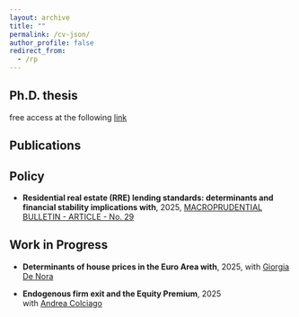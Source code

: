 ```yaml
---
layout: archive
title: ""
permalink: /cv-json/
author_profile: false
redirect_from:
  - /rp
---
```


## Ph.D. thesis 
free access at the following [link](https://hdl.handle.net/10281/550501)
## Publications

## Policy

* **Residential real estate (RRE) lending standards: determinants and financial stability implications with**, 2025, [MACROPRUDENTIAL BULLETIN - ARTICLE - No. 29](https://www.ecb.europa.eu/press/financial-stability-publications/macroprudential-bulletin/html/ecb.mpbu202506_01.it.html) 

## Work in Progress

* **Determinants of house prices in the Euro Area with**, 2025, with [Giorgia De Nora](https://www.ecb.europa.eu/pub/research/authors/profiles/giorgia-de-nora.en.html) 

* **Endogenous firm exit and the Equity Premium**, 2025 <br> with [Andrea Colciago](https://www.andreacolciago.com/andreacolciago%27shomepage)

